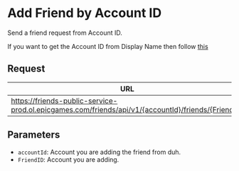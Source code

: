 # Add Friend by Account ID
Send a friend request from Account ID.

If you want to get the Account ID from Display Name then follow [this](https://github.com/MixV2/EpicResearch/blob/master/docs/account/endpoints/get_account_by_display_name.md)

## Request
| URL | Method |
| - | - |
| https://friends-public-service-prod.ol.epicgames.com/friends/api/v1/{accountId}/friends/{FriendID} | `POST` |

## Parameters
- `accountId`: Account you are adding the friend from duh.
- `FriendID`: Account you are adding.